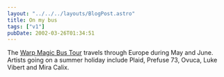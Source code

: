 ```yaml
---
layout: "../../../layouts/BlogPost.astro"
title: On my bus
tags: ["v1"]
pubDate: 2002-03-26T01:34:51
---
```


The [Warp Magic Bus Tour][1] travels through Europe during May and June. Artists going on a summer holiday include Plaid, Prefuse 73, Ovuca, Luke Vibert and Mira Calix.

[1]: http://www.warprecords.com/tour/
